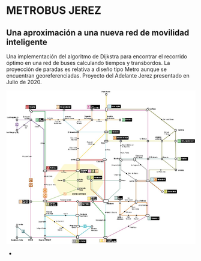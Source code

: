 # METROBUS JEREZ
## Una aproximación a una nueva red de movilidad inteligente

Una implementación del algoritmo de Dijkstra para encontrar el recorrido óptimo en una red de buses calculando tiempos y transbordos. 
La proyección de paradas es relativa a diseño tipo Metro aunque se encuentran georeferenciadas. 
Proyecto del Adelante Jerez presentado en Julio de 2020.


![metrobus](https://github.com/ancafe/metrobus/blob/main/design/example.jpg)


-